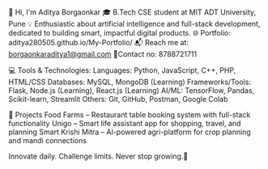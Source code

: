 👋 Hi, I'm Aditya Borgaonkar
🎓 B.Tech CSE student at MIT ADT University, Pune
💡 Enthusiastic about artificial intelligence and full-stack development, dedicated to building smart, impactful digital products.
🌐 Portfolio: aditya280505.github.io/My-Portfolio/
📬 Reach me at: borgaonkaraditya1@gmail.com
📱Contact no: 8788721711


💻 Tools & Technologies:
Languages: Python, JavaScript, C++, PHP, HTML/CSS
Databases: MySQL, MongoDB (Learning)
Frameworks/Tools: Flask, Node.js (Learning), React.js (Learning)
AI/ML: TensorFlow, Pandas, Scikit-learn, Streamlit
Others: Git, GitHub, Postman, Google Colab

🚀 Projects
Food Farms – Restaurant table booking system with full-stack functionality
Unigo – Smart life assistant app for shopping, travel, and planning
Smart Krishi Mitra – AI-powered agri-platform for crop planning and mandi connections

Innovate daily. Challenge limits. Never stop growing.👾
